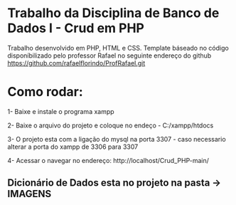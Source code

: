 # Trabalho da Disciplina de Banco de Dados I - Crud em PHP

Trabalho desenvolvido em PHP, HTML e CSS. 
Template báseado no código disponíbilizado pelo professor Rafael no seguinte endereço do github https://github.com/rafaelflorindo/ProfRafael.git


# Como rodar:

1- Baixe e instale o programa xampp

2- Baixe o arquivo do projeto e coloque no endeço - C:/xampp/htdocs

3- O projeto esta com a ligação do mysql na porta 3307 - caso necessario alterar a porta do xampp de 3306 para 3307

4- Acessar o navegar no endereço: http://localhost/Crud_PHP-main/


## Dicionário de Dados esta no projeto na pasta -> IMAGENS
